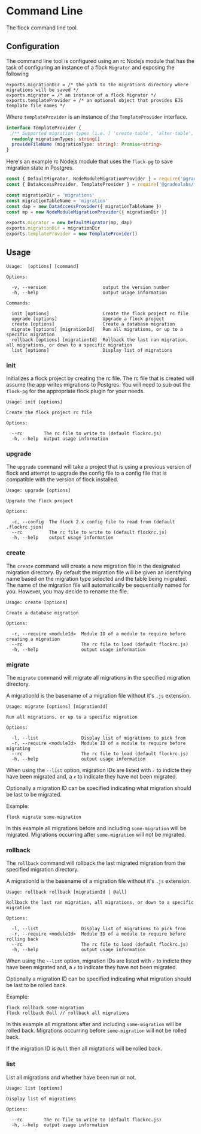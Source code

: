 # Command Line

The flock command line tool.

## Configuration

The command line tool is configured using an rc Nodejs module that has the task
of configuring an instance of a flock `Migrator` and exposing the following

```
exports.migrationDir = /* the path to the migrations directory where migrations will be saved */
exports.migrator = /* an instance of a flock Migrator */
exports.templateProvider = /* an optional object that provides EJS template file names */
```

Where `templateProvider` is an instance of the `TemplateProvider` interface.
```ts
interface TemplateProvider {
  /** Supported migration types (i.e. [ 'create-table', 'alter-table', 'other' ]) */
  readonly migrationTypes: string[]
  provideFileName (migrationType: string): Promise<string>
}
```

Here's an example rc Nodejs module that uses the `flock-pg` to save migration
state in Postgres.

```js
const { DefaultMigrator, NodeModuleMigrationProvider } = require('@gradealabs/flock')
const { DataAccessProvider, TemplateProvider } = require('@gradealabs/flock-pg')

const migrationDir = 'migrations'
const migrationTableName = 'migration'
const dap = new DataAccessProvider({ migrationTableName })
const mp = new NodeModuleMigrationProvider({ migrationDir })

exports.migrator = new DefaultMigrator(mp, dap)
exports.migrationDir = migrationDir
exports.templateProvider = new TemplateProvider()
```

## Usage

```
Usage:  [options] [command]

Options:

  -v, --version                     output the version number
  -h, --help                        output usage information

Commands:

  init [options]                    Create the flock project rc file
  upgrade [options]                 Upgrade a flock project
  create [options]                  Create a database migration
  migrate [options] [migrationId]   Run all migrations, or up to a specific migration
  rollback [options] [migrationId]  Rollback the last ran migration, all migrations, or down to a specific migration
  list [options]                    Display list of migrations
```

### init

Initializes a flock project by creating the rc file. The rc file that is created
will assume the app writes migrations to Postgres. You will need to sub out
the `flock-pg` for the appropriate flock plugin for your needs.

```
Usage: init [options]

Create the flock project rc file

Options:

  --rc        The rc file to write to (default flockrc.js)
  -h, --help  output usage information
```

### upgrade

The `upgrade` command will take a project that is using a previous version of
flock and attempt to upgrade the config file to a config file that is compatible
with the version of flock installed.

```
Usage: upgrade [options]

Upgrade the flock project

Options:

  -c, --config  The flock 2.x config file to read from (default .flockrc.json)
  --rc          The rc file to write to (default flockrc.js)
  -h, --help    output usage information
```

### create

The `create` command will create a new migration file in the designated migration directory.
By default the migration file will be given an identifying name based on the migration
type selected and the table being migrated. The name of the migration file will
automatically be sequentially named for you. However, you may decide to rename
the file.

```
Usage: create [options]

Create a database migration

Options:

  -r, --require <moduleId>  Module ID of a module to require before creating a migration
  --rc                      The rc file to load (default flockrc.js)
  -h, --help                output usage information
```

### migrate

The `migrate` command will migrate all migrations in the specified migration directory.

A migrationId is the basename of a migration file without it's `.js` extension.

```
Usage: migrate [options] [migrationId]

Run all migrations, or up to a specific migration

Options:

  -l, --list                Display list of migrations to pick from
  -r, --require <moduleId>  Module ID of a module to require before migrating
  --rc                      The rc file to load (default flockrc.js)
  -h, --help                output usage information
```

When using the `--list` option, migration IDs are listed with `✓` to indicte they
have been migrated and, a `✗` to indicate they have not been migrated.

Optionally a migration ID can be specified indicating what migration should be
last to be migrated.

Example:
```
flock migrate some-migration
```

In this example all migrations before and including `some-migration` will be
migrated. Migrations occurring after `some-migration` will not be migrated.

### rollback

The `rollback` command will rollback the last migrated migration from the specified
migration directory.

A migrationId is the basename of a migration file without it's `.js` extension.

```
Usage: rollback rollback [migrationId | @all]

Rollback the last ran migration, all migrations, or down to a specific migration

Options:

  -l, --list                Display list of migrations to pick from
  -r, --require <moduleId>  Module ID of a module to require before rolling back
  --rc                      The rc file to load (default flockrc.js)
  -h, --help                output usage information
```

When using the `--list` option, migration IDs are listed with `✓` to indicte they
have been migrated and, a `✗` to indicate they have not been migrated.

Optionally a migration ID can be specified indicating what migration should be
last to be rolled back.

Example:
```
flock rollback some-migration
flock rollback @all // rollback all migrations
```

In this example all migrations after and including `some-migration` will be
rolled back. Migrations occurring before `some-migration` will not be rolled back.

If the migration ID is `@all` then all migtations will be rolled back.

### list

List all migrations and whether have been run or not.

```
Usage: list [options]

Display list of migrations

Options:

  --rc        The rc file to write to (default flockrc.js)
  -h, --help  output usage information
```